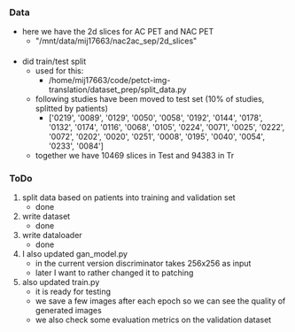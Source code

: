 ### Data
- here we have the 2d slices for AC PET and NAC PET
    - "/mnt/data/mij17663/nac2ac_sep/2d_slices"
####
- did train/test split
    - used for this:
        - /home/mij17663/code/petct-img-translation/dataset_prep/split_data.py
    - following studies have been moved to test set (10% of studies, splitted by patients)
        - ['0219', '0089', '0129', '0050', '0058', '0192', '0144', '0178', '0132', '0174', '0116', '0068', '0105', '0224', '0071', '0025', '0222', '0072', '0202', '0020', '0251', '0008', '0195', '0040', '0054', '0233', '0084']
    - together we have 10469 slices in Test and 94383 in Tr

### ToDo
1. split data based on patients into training and validation set
    - done
2. write dataset
    - done
3. write dataloader
    - done
4. I also updated gan_model.py
    - in the current version discriminator takes 256x256 as input
    - later I want to rather changed it to patching
5. also updated train.py
    - it is ready for testing
    - we save a few images after each epoch so we can see the quality of generated images
    - we also check some evaluation metrics on the validation dataset
